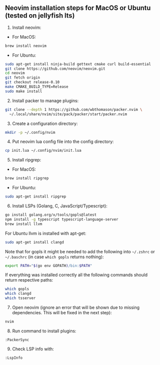 ## Neovim installation steps for MacOS or Ubuntu (tested on jellyfish lts)


1. Install neovim:

* For MacOS:

```sh
brew install neovim
```

* For Ubuntu:

```sh
sudo apt-get install ninja-build gettext cmake curl build-essential
git clone https://github.com/neovim/neovim.git
cd neovim
git fetch origin
git checkout release-0.10
make CMAKE_BUILD_TYPE=Release
sudo make install
```

2. Install packer to manage plugins:

```sh
git clone --depth 1 https://github.com/wbthomason/packer.nvim \
  ~/.local/share/nvim/site/pack/packer/start/packer.nvim
```

3. Create a configuration directory:

```sh
mkdir -p ~/.config/nvim
```

4. Put neovim lua config file into the config directory:

```sh
cp init.lua ~/.config/nvim/init.lua
```

5. Install ripgrep:

* For MacOS:

```sh
brew install ripgrep
```
* For Ubuntu:

```sh
sudo apt-get install ripgrep
```

6. Install LSPs (Golang, C, JavaScript/Typescript):

```sh
go install golang.org/x/tools/gopls@latest
npm install -g typescript typescript-language-server
brew install llvm
```
For Ubuntu llvm is installed with apt-get:

```sh
sudo apt-get install clangd
```

Note that for gopls it might be needed to add the following into `~/.zshrc` or `~/.baschrc` (in case `which gopls` returns nothing):

```sh
export PATH="$(go env GOPATH)/bin:$PATH"
```

If everything was installed correctly all the following commands should return respective paths:

```sh
which gopls
which clangd
which tsserver
```

7. Open neovim (ignore an error that will be shown due to missing dependencies. This will be fixed in the next step):

```sh
nvim
```

8. Run command to install plugins:

```
:PackerSync
```

9. Check LSP info with:

```
:LspInfo
```

